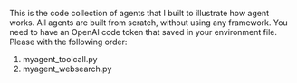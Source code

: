 This is the code collection of agents that I built to illustrate how agent works. All agents are built from scratch, without using any framework. 
You need to have an OpenAI code token that saved in your environment file. 
Please with the following order:
1. myagent_toolcall.py
2. myagent_websearch.py
